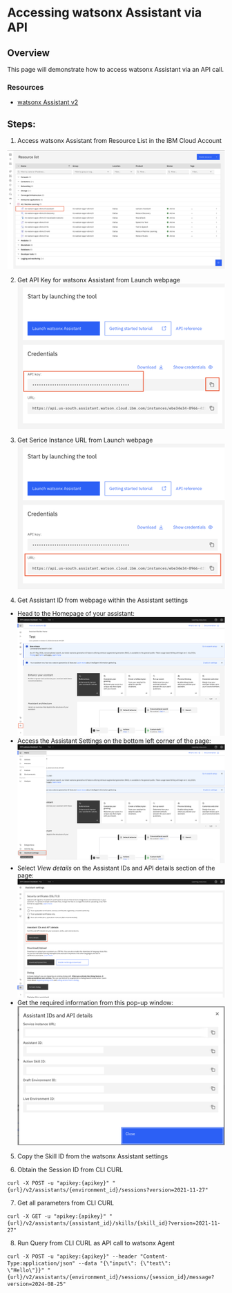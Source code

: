 # Accessing watsonx Assistant via API


## Overview

This page will demonstrate how to access watsonx Assistant via an API call.

### Resources
  - [watsonx Assistant v2](https://cloud.ibm.com/apidocs/assistant-v2)


## Steps:

1. Access watsonx Assistant from Resource List in the IBM Cloud Account

![test](../assets/api-access/resource.png)
   
2. Get API Key for watsonx Assistant from Launch webpage
![test](../assets/api-access/api.png)

3. Get Serice Instance URL from Launch webpage
![test](../assets/api-access/url.png)

4. Get Assistant ID from webpage within the Assistant settings
  - Head to the Homepage of your assistant:
    ![test](../assets/api-access/assistant-page.png)
  - Access the Assistant Settings on the bottom left corner of the page:
    ![test](../assets/api-access/assistant-settings.png)
  - Select *View details* on the Assistant IDs and API details section of the page:
    ![test](../assets/api-access/view-details.png)
  - Get the required information from this pop-up window:
    ![test](../assets/api-access/details.png)  

5. Copy the Skill ID from the watsonx Assistant settings

6. Obtain the Session ID from CLI CURL

```{}
curl -X POST -u "apikey:{apikey}" "{url}/v2/assistants/{environment_id}/sessions?version=2021-11-27" 
```
7. Get all parameters from CLI CURL

```{}
curl -X GET -u "apikey:{apikey}" "{url}/v2/assistants/{assistant_id}/skills/{skill_id}?version=2021-11-27"
```

8. Run Query from CLI CURL as API call to watsonx Agent

```{}
curl -X POST -u "apikey:{apikey}" --header "Content-Type:application/json" --data "{\"input\": {\"text\":
\"Hello\"}}" "{url}/v2/assistants/{environment_id}/sessions/{session_id}/message?version=2024-08-25"
```
